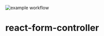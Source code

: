 ![example workflow](https://github.com/s-abbasi/react-form-controller/actions/workflows/main.yml/badge.svg)


# react-form-controller
